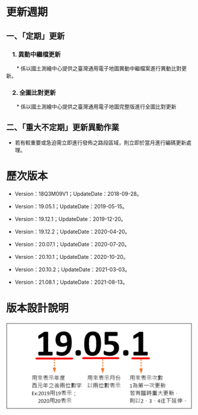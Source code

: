 # 更新週期

## 一、「定期」更新

### &emsp;1. 異動中繼檔更新

&emsp;&emsp;* 係以國土測繪中心提供之臺灣通用電子地圖異動中繼檔案進行異動比對更新。

### &emsp;2. 全圖比對更新

&emsp;&emsp;* 係以國土測繪中心提供之臺灣通用電子地圖完整版進行全圖比對更新

## 二、「重大不定期」更新異動作業

* 若有較重要或急迫需立即進行發佈之路段區域，則立即於當月進行編碼更新處理。

# 歷次版本

* Version：18Q3M09V1；UpdateDate：2018-09-28。

* Version：19.05.1；UpdateDate：2019-05-15。

* Version：19.12.1；UpdateDate：2019-12-20。

* Version：19.12.2；UpdateDate：2020-04-20。

* Version：20.07.1；UpdateDate：2020-07-20。

* Version：20.10.1；UpdateDate：2020-10-20。

* Version：20.10.2；UpdateDate：2021-03-03。

* Version：21.08.1；UpdateDate：2021-08-13。

# 版本設計說明

![](Pic/002.png)
